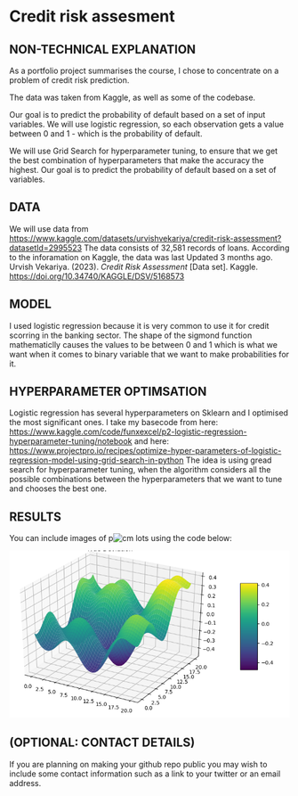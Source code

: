 # Credit risk assesment 


## NON-TECHNICAL EXPLANATION
As a portfolio project summarises the course, I chose to concentrate on a problem of credit risk prediction.

The data was taken from Kaggle, as well as some of the codebase.

Our goal is to predict the probability of default based on a set of input variables. We will use logistic regression, so each observation gets a value between 0 and 1 - which is the probability of default.

We will use Grid Search for hyperparameter tuning, to ensure that we get the best combination of hyperparameters that make the accuracy the highest.
Our goal is to predict the probability of default based on a set of variables.

## DATA

We will use data from https://www.kaggle.com/datasets/urvishvekariya/credit-risk-assessment?datasetId=2995523
The data consists of 32,581 records of loans.
According to the inforamation on Kaggle, the data was last Updated 3 months ago.
 Urvish Vekariya. (2023). <i>Credit Risk Assessment</i> [Data set]. Kaggle. https://doi.org/10.34740/KAGGLE/DSV/5168573

## MODEL 

I used logistic regression because it is very common to use it for credit scorring in the banking sector. The shape of the sigmond function mathematiclly causes the values to be between 0 and 1 which is what we want when it comes to binary variable that we want to make probabilities for it. 

## HYPERPARAMETER OPTIMSATION

Logistic regression has several hyperparameters on Sklearn and I optimised the most significant ones. I take my basecode from here:
https://www.kaggle.com/code/funxexcel/p2-logistic-regression-hyperparameter-tuning/notebook
and here:
https://www.projectpro.io/recipes/optimize-hyper-parameters-of-logistic-regression-model-using-grid-search-in-python
The idea is using gread search for hyperparameter tuning, when the algorithm considers all the possible combinations between the hyperparameters that we want to tune and chooses the best one.  

## RESULTS


You can include images of p![cm](https://github.com/SinaiHirsh/Portfolio-Project/assets/135940841/75bbfcbc-b02b-4ef4-b44b-ecbfd95cec22)
lots using the code below:

![Screenshot](image.png)

## (OPTIONAL: CONTACT DETAILS)
If you are planning on making your github repo public you may wish to include some contact information such as a link to your twitter or an email address. 

